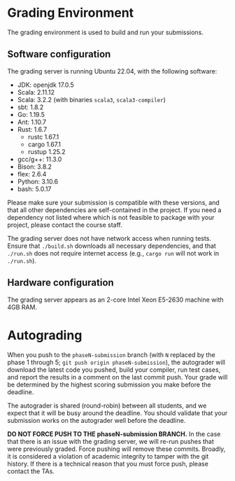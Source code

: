 # Grading Environment

The grading environment is used to build and run your submissions.

## Software configuration

The grading server is running Ubuntu 22.04, with the following software:
- JDK: openjdk 17.0.5
- Scala: 2.11.12
- Scala: 3.2.2 (with binaries `scala3`, `scala3-compiler`)
- sbt: 1.8.2
- Go: 1.19.5
- Ant: 1.10.7
- Rust: 1.6.7
  - rustc 1.67.1
  - cargo 1.67.1
  - rustup 1.25.2
- gcc/g++:  11.3.0
- Bison: 3.8.2
- flex: 2.6.4
- Python: 3.10.6
- bash: 5.0.17

Please make sure your submission is compatible with these versions, and that all other dependencies are self-contained in the project. If you need a dependency not listed where which is not feasible to package with your project, please contact the course staff.

The grading server does not have network access when running tests. Ensure that `./build.sh` downloads all necessary dependencies, and that `./run.sh` does not require internet access (e.g., `cargo run` will not work in `./run.sh`).

## Hardware configuration

The grading server appears as an 2-core Intel Xeon E5-2630 machine with 4GB RAM.

# Autograding

When you push to the `phaseN-submission` branch (with `N` replaced by the phase 1 through 5; `git push origin phaseN-submission`), the autograder will download the latest code you pushed, build your compiler, run test cases, and report the results in a comment on the last commit push. Your grade will be determined by the highest scoring submission you make before the deadline.

The autograder is shared (round-robin) between all students, and we expect that it will be busy around the deadline. You should validate that your submission works on the autograder well before the deadline.

**DO NOT FORCE PUSH TO THE phaseN-submission BRANCH.** In the case that there is an issue with the grading server, we will re-run pushes that were previously graded. Force pushing will remove these commits. Broadly, it is considered a violation of academic integrity to tamper with the git history. If there is a technical reason that you must force push, please contact the TAs.
